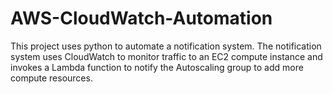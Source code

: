 # AWS-CloudWatch-Automation

This project uses python to automate a notification system. The notification system uses CloudWatch to monitor traffic to an EC2 compute instance and invokes a Lambda function to notify the Autoscaling group to add more compute resources.
